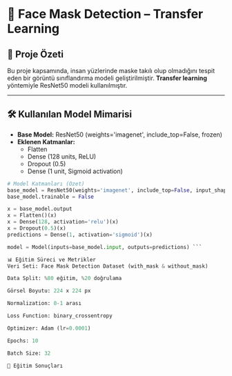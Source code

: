 # 🧠 Face Mask Detection – Transfer Learning

## 📌 Proje Özeti

Bu proje kapsamında, insan yüzlerinde maske takılı olup olmadığını tespit eden bir görüntü sınıflandırma modeli geliştirilmiştir. **Transfer learning** yöntemiyle ResNet50 modeli kullanılmıştır.

---

## 🛠️ Kullanılan Model Mimarisi

- **Base Model:** ResNet50 (weights='imagenet', include_top=False, frozen)
- **Eklenen Katmanlar:**
  - Flatten
  - Dense (128 units, ReLU)
  - Dropout (0.5)
  - Dense (1 unit, Sigmoid activation)

```python
# Model Katmanları (Özet)
base_model = ResNet50(weights='imagenet', include_top=False, input_shape=(224,224,3))
base_model.trainable = False

x = base_model.output
x = Flatten()(x)
x = Dense(128, activation='relu')(x)
x = Dropout(0.5)(x)
predictions = Dense(1, activation='sigmoid')(x)

model = Model(inputs=base_model.input, outputs=predictions) ```

📊 Eğitim Süreci ve Metrikler
Veri Seti: Face Mask Detection Dataset (with_mask & without_mask)

Data Split: %80 eğitim, %20 doğrulama

Görsel Boyutu: 224 x 224 px

Normalization: 0-1 arası

Loss Function: binary_crossentropy

Optimizer: Adam (lr=0.0001)

Epochs: 10

Batch Size: 32

🎯 Eğitim Sonuçları


